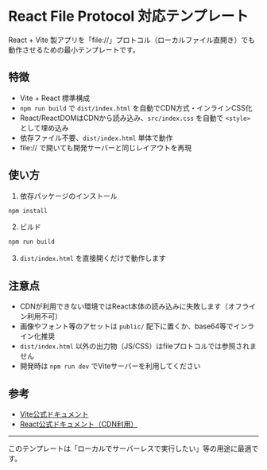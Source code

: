 # React File Protocol 対応テンプレート

React + Vite 製アプリを「file://」プロトコル（ローカルファイル直開き）でも動作させるための最小テンプレートです。

## 特徴
- Vite + React 標準構成
- `npm run build` で `dist/index.html` を自動でCDN方式・インラインCSS化
- React/ReactDOMはCDNから読み込み、`src/index.css` を自動で `<style>` として埋め込み
- 依存ファイル不要、`dist/index.html` 単体で動作
- file:// で開いても開発サーバーと同じレイアウトを再現

## 使い方
1. 依存パッケージのインストール
  ```sh
  npm install
  ```
2. ビルド
  ```sh
  npm run build
  ```
3. `dist/index.html` を直接開くだけで動作します

## 注意点
- CDNが利用できない環境ではReact本体の読み込みに失敗します（オフライン利用不可）
- 画像やフォント等のアセットは `public/` 配下に置くか、base64等でインライン化推奨
- `dist/index.html` 以外の出力物（JS/CSS）はfileプロトコルでは参照されません
- 開発時は `npm run dev` でViteサーバーを利用してください

## 参考
- [Vite公式ドキュメント](https://vitejs.dev/)
- [React公式ドキュメント（CDN利用）](https://react.dev/learn/start-a-new-react-project#add-react-to-an-existing-project)

---

このテンプレートは「ローカルでサーバーレスで実行したい」等の用途に最適です。
